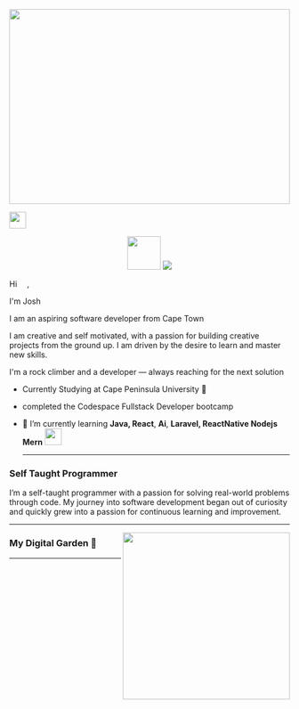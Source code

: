
<img src="https://github.com/user-attachments/assets/bf799ffd-7bae-46dc-bab2-21e38658ffb9" style="width: 100%; height: 350px; object-fit: cover;" />


<p align='center'>

<a href="https://www.linkedin.com/in/josh-twigg-b61443267/"><img height="30" src="https://github.com/WaylonWalker/WaylonWalker/blob/main/icon/linkedin.png?raw=true"></a>
</p>

<p align="center">
  <img src="https://upload.wikimedia.org/wikipedia/commons/8/89/Rock_climbing_pictogram.svg" width="60" />
  <img src="https://img.shields.io/badge/I%20climb-%F0%9F%A7%97%EF%B8%8F%20rock%20walls-orange" />
</p>

Hi <img width="10px"  height="10px"  src="https://github.com/rajput2107/rajput2107/blob/master/Assets/Hi.gif"> ,

I'm Josh

I am an aspiring software developer from Cape Town

I am creative and self motivated, with a passion for building creative projects from
the ground up. I am driven by the desire to learn and master new skills.

I'm a rock climber and a developer — always reaching for the next solution

- Currently Studying at Cape Peninsula University 🔭 
- completed the Codespace Fullstack Developer bootcamp
- 🌱 I’m currently learning **Java, React**, **Ai**, **Laravel, ReactNative Nodejs Mern** <img src="https://media.giphy.com/media/WUlplcMpOCEmTGBtBW/giphy.gif" width="30">

  ---
 


 
### Self Taught Programmer

I’m a self-taught programmer with a passion for solving real-world problems through code. My journey into software development began out of curiosity and quickly grew into a passion for continuous learning and improvement.

 ---

<p>
  <a href="https://waylonwalker.com/latest"><img width="300" align='right' src="https://waylonwalker.com/latest.png?raw=true"></a>
</p>

### My Digital Garden 🌱

---












